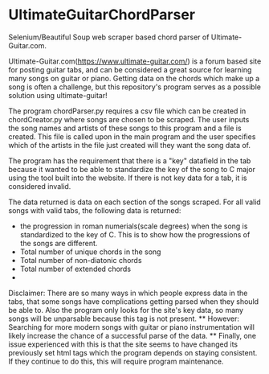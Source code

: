 # UltimateGuitarChordParser
Selenium/Beautiful Soup web scraper based chord parser of Ultimate-Guitar.com.


Ultimate-Guitar.com(https://www.ultimate-guitar.com/) is a forum based site for posting guitar tabs, and can be considered a great source for learning many songs on guitar or piano. Getting data on the chords which make up a song is often a challenge, but this repository's program serves as a possible solution using ultimate-guitar!

The program chordParser.py requires a csv file which can be created in chordCreator.py where songs are chosen to be scraped. The user inputs the song names and artists of these songs to this program and a file is created. This file is called upon in the main program and the user specifies which of the artists in the file just created will they want the song data of. 

The program has the requirement that there is a "key" datafield in the tab because it wanted to be able to standardize the key of the song to C major using the tool built into the website. If there is not key data for a tab, it is considered invalid. 

The data returned is data on each section of the songs scraped. For all valid songs with valid tabs, the following data is returned:

- the progression in roman numerials(scale degrees) when the song is standardized to the key of C. This is to show how the progressions of the songs are different. 
- Total number of unique chords in the song
- Total number of non-diatonic chords
- Total number of extended chords
- 

Disclaimer: There are so many ways in which people express data in the tabs, that some songs have complications getting parsed when they should be able to. Also the program only looks for the site's key data, so many songs will be unparsable because this tag is not present. ** However: Searching for more modern songs with guitar or piano instrumentation will likely increase the chance of a successful parse of the data. ** 
Finally, one issue experienced with this is that the site seems to have changed its previously set html tags which the program depends on staying consistent. If they continue to do this, this will require program maintenance. 
